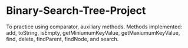 # Binary-Search-Tree-Project
To practice using comparator, auxiliary methods. Methods implemented: 
add, toString, isEmpty, getMiniumumKeyValue, getMaxiumumKeyValue, find, delete, findParent, findNode, and search. 
